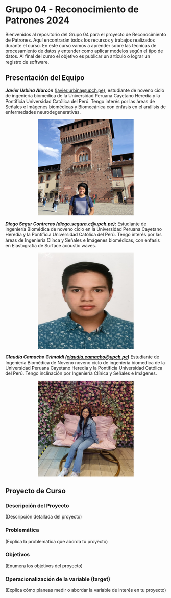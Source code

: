 # Grupo 04 - Reconocimiento de Patrones 2024

Bienvenidos al repositorio del Grupo 04 para el proyecto de Reconocimiento de Patrones. Aquí encontrarán todos los recursos y trabajos realizados durante el curso. En este curso vamos a aprender sobre las técnicas de procesamiento de datos y entender como aplicar modelos según el tipo de datos. Al final del curso el objetivo es publicar un artículo o lograr un registro de software.

## Presentación del Equipo
***Javier Urbina Alarcón*** (javier.urbina@upch.pe), estudiante de noveno ciclo de ingeniería biomedica de la Universidad Peruana Cayetano Heredia y la Pontificia Universidad Católica del Perú. Tengo interés por las áreas de Señales e Imágenes biomédicas y Biomecánica con énfasis en el análisis de enfermedades neurodegenerativas.

<p align="center">
    <img src="foto_Javier.jpeg" alt="Image" width="300" height="300">
</p>


***Diego Segur Contreras  (diego.segura.c@upch.pe):***
Estudiante de ingeniería Biomédica de noveno ciclo en la Universidad Peruana Cayetano Heredia y la Pontificia Universidad Católica del Perú. Tengo interés por las áreas de Ingeniería Clínca y Señales e Imágenes biomédicas, con enfasis en Elastografía de Surface acoustic waves.
<p align="center">
    <img src="Foto_Diego.jpg" alt="Image" width="300" height="300">
</p>

***Claudia Camacho Grimaldi (claudia.camacho@upch.pe)***
Estudiante de Ingeniería Biomédica de Noveno noveno ciclo de ingeniería biomedica de la Universidad Peruana Cayetano Heredia y la Pontificia Universidad Católica del Perú. Tengo inclinación por Ingeniería Clínica y Señales e Imágenes.
<p align="center">
    <img src="foto_clu.jpeg" alt="Image" width="300" height="300">
</p>

## Proyecto de Curso
### Descripción del Proyecto
(Descripción detallada del proyecto)

### Problemática
(Explica la problemática que aborda tu proyecto)

### Objetivos
(Enumera los objetivos del proyecto)

### Operacionalización de la variable (target)
(Explica cómo planeas medir o abordar la variable de interés en tu proyecto)

